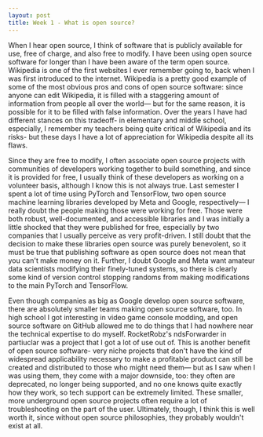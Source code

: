 ```yaml
---
layout: post
title: Week 1 - What is open source?
---
```




When I hear open source, I think of software that is publicly available for use, free of charge, and also free to modify. I have been using open source software for longer than I have been aware of the term open source. Wikipedia is one of the first websites I ever remember going to, back when I was first introduced to the internet. <!--more--> Wikipedia is a pretty good example of some of the most obvious pros and cons of open source software: since anyone can edit Wikipedia, it is filled with a staggering amount of information from people all over the world— but for the same reason, it is possible for it to be filled with false information. Over the years I have had different stances on this tradeoff- in elementary and middle school, especially, I remember my teachers being quite critical of Wikipedia and its risks- but these days I have a lot of appreciation for Wikipedia despite all its flaws.

Since they are free to modify, I often associate open source projects with communities of developers working together to build something, and since it is provided for free, I usually think of these developers as working on a volunteer basis, although I know this is not always true. Last semester I spent a lot of time using PyTorch and TensorFlow, two open source machine learning libraries developed by Meta and Google, respectively— I really doubt the people making those were working for free. Those were both robust, well-documented, and accessible libraries and I was initially a little shocked that they were published for free, especially by two companies that I usually perceive as very profit-driven. I still doubt that the decision to make these libraries open source was purely benevolent, so it must be true that publishing software as open source does not mean that you can't make money on it. Further, I doubt Google and Meta want amateur data scientists modifying their finely-tuned systems, so there is clearly some kind of version control stopping randoms from making modifications to the main PyTorch and TensorFlow.

Even though companies as big as Google develop open source software, there are absolutely smaller teams making open source software, too. In high school I got interesting in video game console modding, and open source software on GitHub allowed me to do things that I had nowhere near the technical expertise to do myself. RocketRobz's ndsForwarder in partiuclar was a project that I got a lot of use out of. This is another benefit of open source software- very niche projects that don't have the kind of widespread applicability necessary to make a profitable product can still be created and distributed to those who might need them— but as I saw when I was using them, they come with a major downside, too: they often are deprecated, no longer being supported, and no one knows quite exactly how they work, so tech support can be extremely limited. These smaller, more underground open source projects often require a lot of troubleshooting on the part of the user. Ultimately, though, I think this is well worth it, since without open source philosophies, they probably wouldn't exist at all.